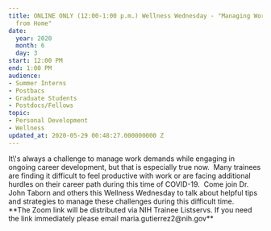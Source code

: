 ```yaml
---
title: ONLINE ONLY (12:00-1:00 p.m.) Wellness Wednesday - "Managing Work and Career
  from Home"
date:
  year: 2020
  month: 6
  day: 3
start: 12:00 PM
end: 1:00 PM
audience:
- Summer Interns
- Postbacs
- Graduate Students
- Postdocs/Fellows
topic:
- Personal Development
- Wellness
updated_at: 2020-05-29 00:48:27.000000000 Z
---
```

<div markdown="1">
It\'s always a challenge to manage work demands while engaging in
ongoing career development, but that is especially true now.  Many
trainees are finding it difficult to feel productive with work or are
facing additional hurdles on their career path during this time of
COVID-19.  Come join Dr. John Taborn and others this Wellness Wednesday
to talk about helpful tips and strategies to manage these challenges
during this difficult time.

</div>

<div markdown="1">
**The Zoom link will be distributed via NIH Trainee Listservs. If you
need the link immediately please email maria.gutierrez2@nih.gov**

</div>
